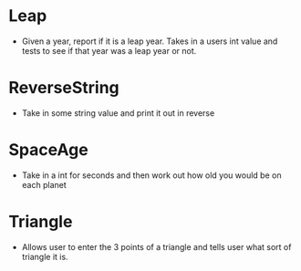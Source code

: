 # Leap
* Given a year, report if it is a leap year.
Takes in a users int value and tests to see if that year was a leap year or not.

# ReverseString
* Take in some string value and print it out in reverse

# SpaceAge
* Take in a int for seconds and then work out how old you would be on each planet

# Triangle
* Allows user to enter the 3 points of a triangle and tells user what sort of triangle it is.